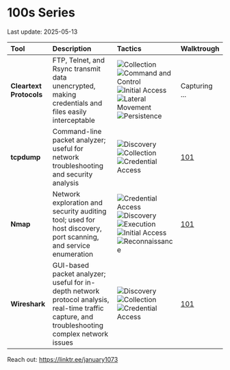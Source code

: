 # 100s Series

Last update: 2025-05-13

| Tool       | Description | Tactics      | Walktrough      |
|:-----------|:------------|:-------------|:----------------|
| **Cleartext Protocols** | FTP, Telnet, and Rsync transmit data unencrypted, making credentials and files easily interceptable | ![Collection](https://img.shields.io/badge/Collection-DC143C?style=flat-square&logoColor=white) ![Command and Control](https://img.shields.io/badge/Command%20and%20Control-DC143C?style=flat-square&logoColor=white) ![Initial Access](https://img.shields.io/badge/Initial%20Access-DC143C?style=flat-square&logoColor=white) ![Lateral Movement](https://img.shields.io/badge/Lateral%20Movement-DC143C?style=flat-square&logoColor=white) ![Persistence](https://img.shields.io/badge/Persistence-DC143C?style=flat-square&logoColor=white) | Capturing ... |
| **tcpdump** | Command-line packet analyzer; useful for network troubleshooting and security analysis | ![Discovery](https://img.shields.io/badge/Discovery-DC143C?style=flat-square&logoColor=white) ![Collection](https://img.shields.io/badge/Collection-DC143C?style=flat-square&logoColor=white) ![Credential Access](https://img.shields.io/badge/Credential%20Access-DC143C?style=flat-square&logoColor=white) | [101](https://osintteam.blog/tcpdump-101-silently-capturing-your-targets-network-traffic-76b839e64232) |
| **Nmap** | Network exploration and security auditing tool; used for host discovery, port scanning, and service enumeration | ![Credential Access](https://img.shields.io/badge/Credential%20Access-DC143C?style=flat-square&logoColor=white) ![Discovery](https://img.shields.io/badge/Discovery-DC143C?style=flat-square&logoColor=white) ![Execution](https://img.shields.io/badge/Execution-DC143C?style=flat-square&logoColor=white) ![Initial Access](https://img.shields.io/badge/Initial%20Access-DC143C?style=flat-square&logoColor=white) ![Reconnaissance](https://img.shields.io/badge/Reconnaissance-DC143C?style=flat-square&logoColor=white) | [101](https://january1073.medium.com/nmap-101-mapping-your-targets-attack-surface-5bae9735c60d) |
| **Wireshark** | GUI-based packet analyzer; useful for in-depth network protocol analysis, real-time traffic capture, and troubleshooting complex network issues | ![Discovery](https://img.shields.io/badge/Discovery-DC143C?style=flat-square&logoColor=white) ![Collection](https://img.shields.io/badge/Collection-DC143C?style=flat-square&logoColor=white) ![Credential Access](https://img.shields.io/badge/Credential%20Access-DC143C?style=flat-square&logoColor=white) | [101](https://osintteam.blog/wireshark-101-extracting-secrets-from-captured-network-data-8f40bd3252f9) |


Reach out: https://linktr.ee/january1073
